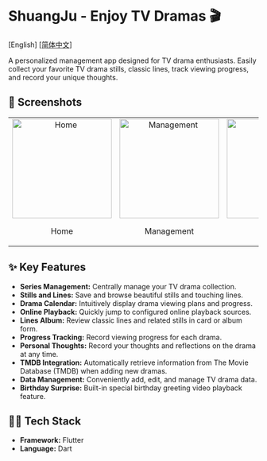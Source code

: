 # ShuangJu - Enjoy TV Dramas 🎬

[English] [[简体中文](https://github.com/pu-007/ShuangJu/blob/main/README.zh.md)]

A personalized management app designed for TV drama enthusiasts. Easily collect your favorite TV drama stills, classic lines, track viewing progress, and record your unique thoughts.

## 📸 **Screenshots**

<table style="margin: 0 auto;">
  <tr>
    <td style="text-align: center;">
      <img src="docs/img-1.jpg" alt="Home" width="200">
      <p>Home</p>
    </td>
    <td style="text-align: center;">
      <img src="docs/img-2.jpg" alt="Management" width="200">
      <p>Management</p>
    </td>
    <td style="text-align: center;">
      <img src="docs/img-3.jpg" alt="Details" width="200">
      <p>Details</p>
    </td>
  </tr>
</table>

## ✨ **Key Features**

- **Series Management:** Centrally manage your TV drama collection.
- **Stills and Lines:** Save and browse beautiful stills and touching lines.
- **Drama Calendar:** Intuitively display drama viewing plans and progress.
- **Online Playback:** Quickly jump to configured online playback sources.
- **Lines Album:** Review classic lines and related stills in card or album form.
- **Progress Tracking:** Record viewing progress for each drama.
- **Personal Thoughts:** Record your thoughts and reflections on the drama at any time.
- **TMDB Integration:** Automatically retrieve information from The Movie Database (TMDB) when adding new dramas.
- **Data Management:** Conveniently add, edit, and manage TV drama data.
- **Birthday Surprise:** Built-in special birthday greeting video playback feature.

## 👨‍💻 **Tech Stack**

- **Framework:** Flutter
- **Language:** Dart
